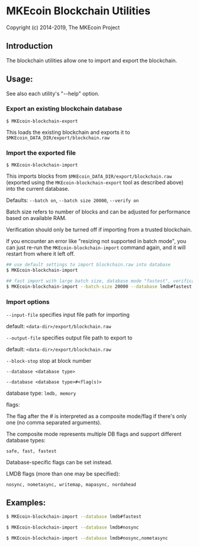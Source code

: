 # MKEcoin Blockchain Utilities

Copyright (c) 2014-2019, The MKEcoin Project

## Introduction

The blockchain utilities allow one to import and export the blockchain.

## Usage:

See also each utility's "--help" option.

### Export an existing blockchain database

`$ MKEcoin-blockchain-export`

This loads the existing blockchain and exports it to `$MKEcoin_DATA_DIR/export/blockchain.raw`

### Import the exported file

`$ MKEcoin-blockchain-import`

This imports blocks from `$MKEcoin_DATA_DIR/export/blockchain.raw` (exported using the
`MKEcoin-blockchain-export` tool as described above) into the current database.

Defaults: `--batch on`, `--batch size 20000`, `--verify on`

Batch size refers to number of blocks and can be adjusted for performance based on available RAM.

Verification should only be turned off if importing from a trusted blockchain.

If you encounter an error like "resizing not supported in batch mode", you can just re-run
the `MKEcoin-blockchain-import` command again, and it will restart from where it left off.

```bash
## use default settings to import blockchain.raw into database
$ MKEcoin-blockchain-import

## fast import with large batch size, database mode "fastest", verification off
$ MKEcoin-blockchain-import --batch-size 20000 --database lmdb#fastest --verify off

```

### Import options

`--input-file`
specifies input file path for importing

default: `<data-dir>/export/blockchain.raw`

`--output-file`
specifies output file path to export to

default: `<data-dir>/export/blockchain.raw`

`--block-stop`
stop at block number

`--database <database type>`

`--database <database type>#<flag(s)>`

database type: `lmdb, memory`

flags:

The flag after the # is interpreted as a composite mode/flag if there's only
one (no comma separated arguments).

The composite mode represents multiple DB flags and support different database types:

`safe, fast, fastest`

Database-specific flags can be set instead.

LMDB flags (more than one may be specified):

`nosync, nometasync, writemap, mapasync, nordahead`

## Examples:

```bash
$ MKEcoin-blockchain-import --database lmdb#fastest

$ MKEcoin-blockchain-import --database lmdb#nosync

$ MKEcoin-blockchain-import --database lmdb#nosync,nometasync
```
